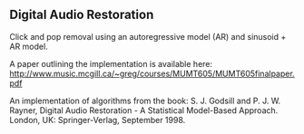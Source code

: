 Digital Audio Restoration
-------------------------

Click and pop removal using an autoregressive model (AR) and sinusoid + AR model.

A paper outlining the implementation is available here: http://www.music.mcgill.ca/~greg/courses/MUMT605/MUMT605finalpaper.pdf

An implementation of algorithms from the book: S. J. Godsill and P. J. W. Rayner, Digital Audio Restoration - A Statistical Model-Based Approach. London, UK: Springer-Verlag, September 1998.
